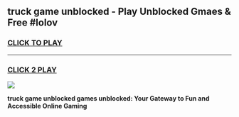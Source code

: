 
## truck game unblocked - Play Unblocked Gmaes & Free #lolov
<h3>
<a href="https://news.freeplayer.one?title=truck_game_unblocked&ref=03M">CLICK TO PLAY</a></h3>
<hr>

<h3>
<a href="https://news.freeplayer.one?title=truck_game_unblocked&ref=03M">CLICK 2 PLAY</a>
  
</h3>

<a href="https://news.freeplayer.one?title=truck_game_unblocked&ref=03M"><img src="https://clearcache.store/games.png"></a>


**truck game unblocked games unblocked: Your Gateway to Fun and Accessible Online Gaming**
